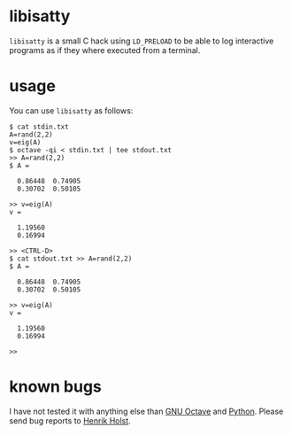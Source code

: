 libisatty
=========

`libisatty` is a small C hack using `LD_PRELOAD` to be able to log
interactive programs as if they where executed from a terminal.

usage
=====

You can use `libisatty` as follows:

	$ cat stdin.txt
	A=rand(2,2)
	v=eig(A)
	$ octave -qi < stdin.txt | tee stdout.txt
	>> A=rand(2,2)
	$ A =
	
	  0.86448  0.74905
	  0.30702  0.50105
	
	>> v=eig(A)
	v =
	
	  1.19560
	  0.16994
	
	>> <CTRL-D>
	$ cat stdout.txt >> A=rand(2,2)
	$ A =
	
	  0.86448  0.74905
	  0.30702  0.50105
	
	>> v=eig(A)
	v =
	
	  1.19560
	  0.16994
	
	>> 

known bugs
==========

I have not tested it with anything else than [GNU Octave] and [Python].
Please send bug reports to [Henrik Holst].

[Henrik Holst]: mailto:holst@matmech.com
[GNU Octave]: https://www.gnu.org/software/octave/
[Python]: https://www.python.org/
